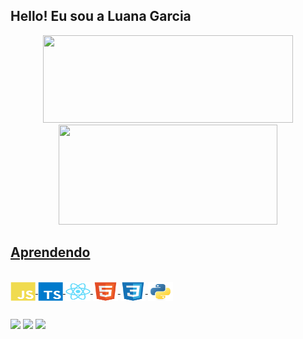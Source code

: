 ## Hello! Eu sou a Luana Garcia 
<div align="center">
  <a href="https://github.com/LuanaGarcia">
<img width="400px" height="140em" src="https://github-readme-stats.vercel.app/api?username=LuanaGarcia&show_icons=true&theme=dracula&include_all_commits=true&count_private=true"/>
  <img width="350px" height="160em" src="https://github-readme-stats.vercel.app/api/top-langs/?username=LuanaGarcia&layout=compact&langs_count=6&theme=dracula"/>
</div>
  
 ## Aprendendo
<div style="display: inline_block"><br>
  <img align="center" alt="Luana-Js" height="30" width="40" src="https://raw.githubusercontent.com/devicons/devicon/master/icons/javascript/javascript-plain.svg">
  <img align="center" alt="Luana-Ts" height="30" width="40" src="https://raw.githubusercontent.com/devicons/devicon/master/icons/typescript/typescript-plain.svg">
  <img align="center" alt="Luana-React" height="30" width="40" src="https://raw.githubusercontent.com/devicons/devicon/master/icons/react/react-original.svg">
  <img align="center" alt="Luana-HTML" height="30" width="40" src="https://raw.githubusercontent.com/devicons/devicon/master/icons/html5/html5-original.svg">
  <img align="center" alt="Luana-CSS" height="30" width="40" src="https://raw.githubusercontent.com/devicons/devicon/master/icons/css3/css3-original.svg">
  <img align="center" alt="Luana-Python" height="30" width="40" src="https://raw.githubusercontent.com/devicons/devicon/master/icons/python/python-original.svg">
</div>
  
  ##
 
<div> 

  <a href="https://instagram.com/luana._garcia/" target="_blank"><img src="https://img.shields.io/badge/-Instagram-%23E4405F?style=for-the-badge&logo=instagram&logoColor=white" target="_blank"></a>
  <a href = "mailto:eng.luanag@gmail.com"><img src="https://img.shields.io/badge/-Gmail-%23333?style=for-the-badge&logo=gmail&logoColor=white" target="_blank"></a>
  <a href="https://www.linkedin.com/in/engluanag/" target="_blank"><img src="https://img.shields.io/badge/-LinkedIn-%230077B5?style=for-the-badge&logo=linkedin&logoColor=white" target="_blank"></a> 
</div>


